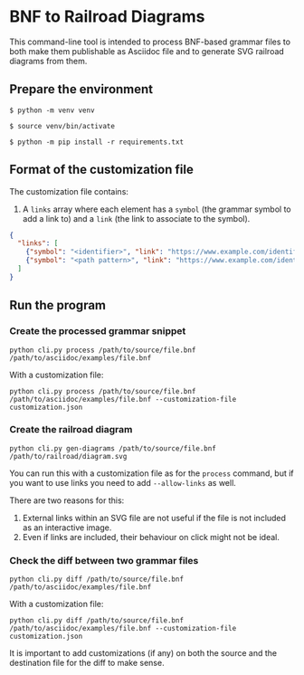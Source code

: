 # BNF to Railroad Diagrams

This command-line tool is intended to process BNF-based grammar files to both make them publishable as Asciidoc file and to generate SVG railroad diagrams from them.

## Prepare the environment

```shell
$ python -m venv venv

$ source venv/bin/activate

$ python -m pip install -r requirements.txt
```

## Format of the customization file

The customization file contains:

1. A `links` array where each element has a `symbol` (the grammar symbol to add a link to) and a `link` (the link to associate to the symbol).

```json
{
  "links": [
    {"symbol": "<identifier>", "link": "https://www.example.com/identifier"},
    {"symbol": "<path pattern>", "link": "https://www.example.com/identifier/#pattern"}
  ]
}
```

## Run the program

### Create the processed grammar snippet

```shell
python cli.py process /path/to/source/file.bnf /path/to/asciidoc/examples/file.bnf
```

With a customization file:

```shell
python cli.py process /path/to/source/file.bnf /path/to/asciidoc/examples/file.bnf --customization-file customization.json
```

### Create the railroad diagram

```shell
python cli.py gen-diagrams /path/to/source/file.bnf /path/to/railroad/diagram.svg
```

You can run this with a customization file as for the `process` command, but if you want to use links you need to add `--allow-links` as well.

There are two reasons for this:
1. External links within an SVG file are not useful if the file is not included as an interactive image.
2. Even if links are included, their behaviour on click might not be ideal.

### Check the diff between two grammar files

```shell
python cli.py diff /path/to/source/file.bnf /path/to/asciidoc/examples/file.bnf
```

With a customization file:

```shell
python cli.py diff /path/to/source/file.bnf /path/to/asciidoc/examples/file.bnf --customization-file customization.json
```

It is important to add customizations (if any) on both the source and the destination file for the diff to make sense.
